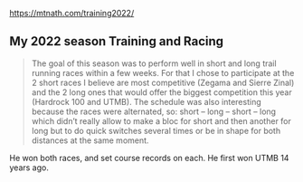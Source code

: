 https://mtnath.com/training2022/

## My 2022 season Training and Racing

> The goal of this season was to perform well in short and long trail running races within a few weeks. For that I chose to participate at the 2 short races I believe are most competitive (Zegama and Sierre Zinal) and the 2 long ones that would offer the biggest competition this year (Hardrock 100 and UTMB). The schedule was also interesting because the races were alternated, so: short – long – short – long which didn’t really allow to make a bloc for short and then another for long but to do quick switches several times or be in shape for both distances at the same moment.

He won both races, and set course records on each. He first won UTMB 14 years ago.